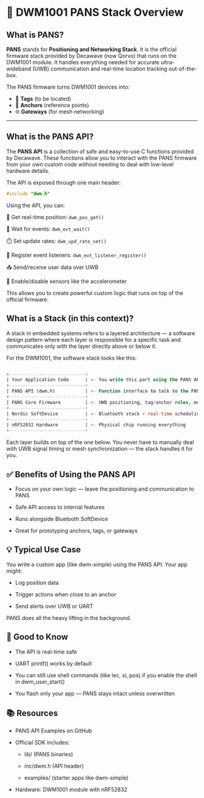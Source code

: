 # 📡 DWM1001 PANS Stack Overview

## What is PANS?

**PANS** stands for **Positioning and Networking Stack**. It is the official firmware stack provided by Decawave (now Qorvo) that runs on the DWM1001 module. It handles everything needed for accurate ultra-wideband (UWB) communication and real-time location tracking out-of-the-box.

The PANS firmware turns DWM1001 devices into:

- 📍 **Tags** (to be located)
- 📡 **Anchors** (reference points)
- 🌐 **Gateways** (for mesh networking)

---

## What is the PANS API?

The **PANS API** is a collection of safe and easy-to-use C functions provided by Decawave. These functions allow you to interact with the PANS firmware from your own custom code without needing to deal with low-level hardware details.

The API is exposed through one main header:

```c
#include "dwm.h"
```

Using the API, you can:

📍 Get real-time position: `dwm_pos_get()`

🧭 Wait for events: `dwm_evt_wait()`

⏱️ Set update rates: `dwm_upd_rate_set()`

🔁 Register event listeners: `dwm_evt_listener_register()`

📤 Send/receive user data over UWB

🧠 Enable/disable sensors like the accelerometer

This allows you to create powerful custom logic that runs on top of the official firmware.

## What is a Stack (in this context)?
A stack in embedded systems refers to a layered architecture — a software design pattern where each layer is responsible for a specific task and communicates only with the layer directly above or below it.

For the DWM1001, the software stack looks like this:

```sql

+----------------------------+
| Your Application Code      | <- You write this part using the PANS API
+----------------------------+
| PANS API (dwm.h)           | <- Function interface to talk to the PANS firmware
+----------------------------+
| PANS Core Firmware         | <- UWB positioning, tag/anchor roles, mesh logic
+----------------------------+
| Nordic SoftDevice          | <- Bluetooth stack + real-time scheduling
+----------------------------+
| nRF52832 Hardware          | <- Physical chip running everything
+----------------------------+
```

Each layer builds on top of the one below. You never have to manually deal with UWB signal timing or mesh synchronization — the stack handles it for you.

## ✅ Benefits of Using the PANS API
- Focus on your own logic — leave the positioning and communication to PANS

- Safe API access to internal features

- Runs alongside Bluetooth SoftDevice

- Great for prototyping anchors, tags, or gateways

## 💡 Typical Use Case
You write a custom app (like dwm-simple) using the PANS API. Your app might:

- Log position data

 - Trigger actions when close to an anchor

- Send alerts over UWB or UART

PANS does all the heavy lifting in the background.

## 🧠 Good to Know
- The API is real-time safe

- UART printf() works by default

- You can still use shell commands (like lec, si, pos) if you enable the shell in dwm_user_start()

- You flash only your app — PANS stays intact unless overwritten

## 📚 Resources
- PANS API Examples on GitHub

- Official SDK includes:

    - lib/ (PANS binaries)

    - inc/dwm.h (API header)

    - examples/ (starter apps like dwm-simple)

- Hardware: DWM1001 module with nRF52832